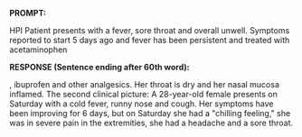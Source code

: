 **PROMPT:**

HPI Patient presents with a fever, sore throat and overall unwell. Symptoms reported to start 5 days ago and fever has been persistent and treated with acetaminophen

**RESPONSE (Sentence ending after 60th word):**

, ibuprofen and other analgesics. Her throat is dry and her nasal mucosa inflamed. The second clinical picture:  A 28-year-old female presents on Saturday with a cold fever, runny nose and cough. Her symptoms have been improving for 6 days, but on Saturday she had a "chilling feeling," she was in severe pain in the extremities, she had a headache and a sore throat. 
